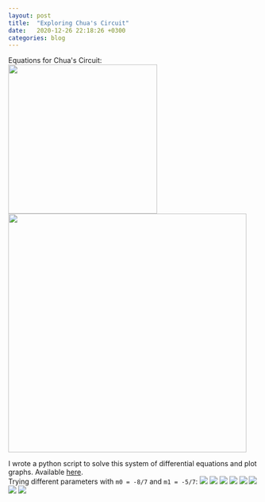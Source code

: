 ```yaml
---
layout: post
title:  "Exploring Chua's Circuit"
date:   2020-12-26 22:18:26 +0300
categories: blog
---
```

Equations for Chua's Circuit:  
<img src="{{site.baseurl}}/assets/img/chua/system.png" width="300">  
<img src="{{site.baseurl}}/assets/img/chua/hx.png" width="480">


I wrote a python script to solve this system of differential equations and plot graphs. Available <a href="https://github.com/IvanLudvig/chua">here</a>.  
Trying different parameters with `m0 = -8/7` and `m1 = -5/7`:
<img src="{{site.baseurl}}/assets/img/chua/1.png">
<img src="{{site.baseurl}}/assets/img/chua/2.png">
<img src="{{site.baseurl}}/assets/img/chua/3.png">
<img src="{{site.baseurl}}/assets/img/chua/4.png">
<img src="{{site.baseurl}}/assets/img/chua/5.png">
<img src="{{site.baseurl}}/assets/img/chua/6.png">
<img src="{{site.baseurl}}/assets/img/chua/7.png">
<img src="{{site.baseurl}}/assets/img/chua/8.png">

